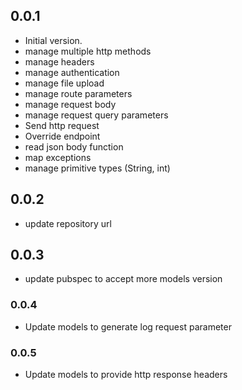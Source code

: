 ## 0.0.1

- Initial version.
- manage multiple http methods
- manage headers
- manage authentication
- manage file upload
- manage route parameters
- manage request body
- manage request query parameters
- Send http request
- Override endpoint
- read json body function
- map exceptions
- manage primitive types (String, int)

## 0.0.2

- update repository url

## 0.0.3

- update pubspec to accept more models version

### 0.0.4

- Update models to generate log request parameter

### 0.0.5

- Update models to provide http response headers